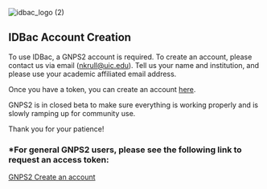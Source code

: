 ![idbac_logo (2)](https://github.com/user-attachments/assets/abf3c86c-b563-450d-95f0-ff02faa78072)

## IDBac Account Creation
To use IDBac, a GNPS2 account is required. To create an account, please contact us via email (nkrull@uic.edu). Tell us your name and institution, and please use your academic affiliated email address.

Once you have a token, you can create an account [here](https://gnps2.org/user/signup).

GNPS2 is in closed beta to make sure everything is working properly and is slowly ramping up for community use. 

Thank you for your patience!



### *For general GNPS2 users, please see the following link to request an access token: 
[GNPS2 Create an account](https://wang-bioinformatics-lab.github.io/GNPS2_Documentation/accounts/)

